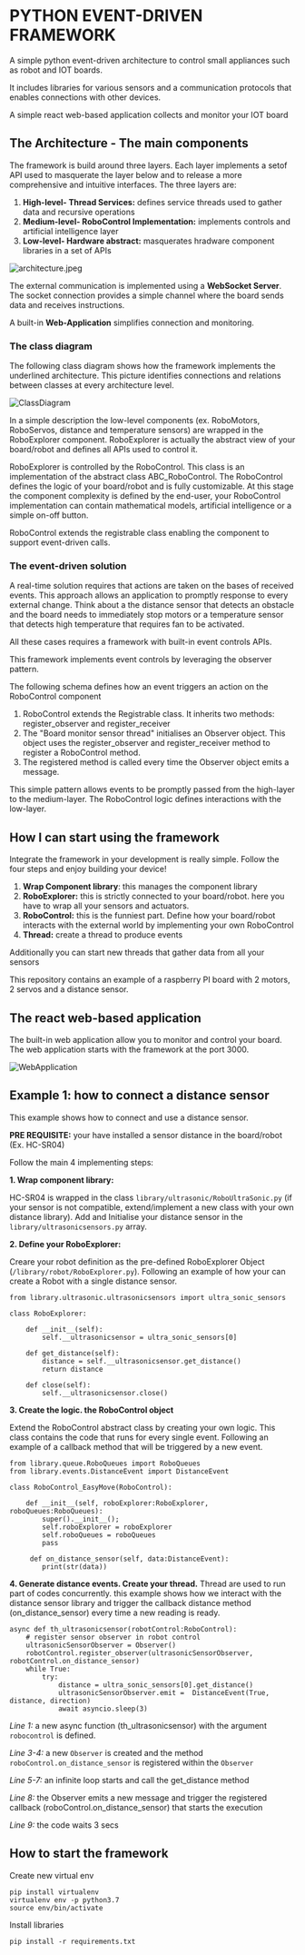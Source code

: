 # PYTHON EVENT-DRIVEN FRAMEWORK

A simple python event-driven architecture to control small appliances such as robot and IOT boards. 

It includes libraries for various sensors and a 
communication protocols that enables connections with other devices. 

A simple react web-based application collects and monitor your IOT board

## The Architecture - The main components

The framework is build around three layers. Each layer implements a setof API used to masquerate the layer below and to release a more comprehensive and intuitive interfaces. 
The three layers are:

 1. **High-level- Thread Services:**  defines service threads used to gather data and recursive operations 
 2. **Medium-level- RoboControl Implementation:** implements controls and artificial intelligence layer
 3. **Low-level- Hardware abstract:** masquerates hradware component libraries in a set of APIs

![architecture.jpeg](images/architecture.jpeg)

The external communication is implemented using a **WebSocket Server**. 
The socket connection provides a simple channel where the board sends data and receives instructions.

A built-in **Web-Application** simplifies connection and monitoring.


### The class diagram

The following class diagram shows how the framework implements the underlined architecture. 
This picture identifies connections and relations between classes at every architecture level.

![ClassDiagram](images/ClassDiagram.jpeg)
 
In a simple description the low-level components (ex. RoboMotors, RoboServos, distance and temperature sensors) 
are wrapped in the RoboExplorer component. RoboExplorer is actually the abstract view of your board/robot and defines all APIs used to control it.

RoboExplorer is controlled by the RoboControl. This class is an implementation of the abstract class ABC_RoboControl.
The RoboControl defines the logic of your board/robot and is fully customizable. 
At this stage the component complexity is defined by the end-user,
your RoboControl implementation can contain mathematical models, artificial intelligence or a simple on-off button.

RoboControl extends the registrable class enabling the component to support event-driven calls.

### The event-driven solution

A real-time solution requires that actions are taken on the bases of received events. 
This approach allows an application to promptly response to every external change. 
Think about a the distance sensor that detects an obstacle and the board needs to immediately stop motors or 
a temperature sensor that detects high temperature that requires fan to be activated.
 
All these cases requires a framework with built-in event controls APIs.

This framework implements event controls by leveraging the observer pattern. 

The following schema defines how an event triggers an action on the RoboControl component

1. RoboControl extends the Registrable class. It inherits two methods: register_observer and register_receiver
2. The "Board monitor sensor thread" initialises an Observer object. 
This object uses the register_observer and register_receiver method to register a RoboControl method.
3. The registered method is called every time the Observer object emits a message.

This simple pattern allows events to be promptly passed from the high-layer to the medium-layer. 
The RoboControl logic defines interactions with the low-layer.

## How I can start using the framework

Integrate the framework in your development is really simple. Follow the four steps and enjoy building your device!

1. **Wrap Component library**: this manages the component library
2. **RoboExplorer:** this is strictly connected to your board/robot. here you have to wrap all your sensors and actuators.
3. **RoboControl:** this is the funniest part. Define how your board/robot interacts with the external world by implementing your own RoboControl
4. **Thread:** create a thread to produce events

Additionally you can start new threads that gather data from all your sensors

This repository contains an example of a raspberry PI board with 2 motors, 2 servos and a distance sensor.

## The react web-based application
The built-in web application allow you to monitor and control your board. 
The web application starts with the framework at the port 3000.

![WebApplication](images/WebApplication.png)

## Example 1: how to connect a distance sensor

This example shows how to connect and use a distance sensor.

**PRE REQUISITE:** your have installed a sensor distance in the board/robot (Ex. HC-SR04)

Follow the main 4 implementing steps:

**1. Wrap component library:**

HC-SR04 is wrapped in the class ``library/ultrasonic/RoboUltraSonic.py``
(if your sensor is not compatible, extend/implement a new class with your own distance library). 
Add and Initialise your distance sensor in the ``library/ultrasonicsensors.py`` array.

**2. Define your RoboExplorer:**

Creare your robot definition as the pre-defined RoboExplorer Object (``/library/robot/RoboExplorer.py``). 
Following an example of how your can create a Robot with a single distance sensor.

````
from library.ultrasonic.ultrasonicsensors import ultra_sonic_sensors

class RoboExplorer:
    
    def __init__(self):
        self.__ultrasonicsensor = ultra_sonic_sensors[0]
   
    def get_distance(self):
        distance = self.__ultrasonicsensor.get_distance()
        return distance
    
    def close(self):
        self.__ultrasonicsensor.close()
````

**3. Create the logic. the RoboControl object**

Extend the RoboControl abstract class by creating your own logic. This class contains the code that runs for every single event.
Following an example of a callback method that will be triggered by a new event.

````
from library.queue.RoboQueues import RoboQueues
from library.events.DistanceEvent import DistanceEvent

class RoboControl_EasyMove(RoboControl):

    def __init__(self, roboExplorer:RoboExplorer, roboQueues:RoboQueues):
        super().__init__();
        self.roboExplorer = roboExplorer
        self.roboQueues = roboQueues
        pass
        
     def on_distance_sensor(self, data:DistanceEvent):
        print(str(data))
````

**4. Generate distance events. Create your thread.**
Thread are used to run part of codes concurrently. this example shows how we interact with the distance sensor library
and trigger the callback distance method (on_distance_sensor) every time a new reading is ready.

````
async def th_ultrasonicsensor(robotControl:RoboControl):
    # register sensor observer in robot control
    ultrasonicSensorObserver = Observer()
    robotControl.register_observer(ultrasonicSensorObserver, robotControl.on_distance_sensor)
    while True:
        try:
            distance = ultra_sonic_sensors[0].get_distance()
            ultrasonicSensorObserver.emit =  DistanceEvent(True, distance, direction)
            await asyncio.sleep(3)
````
_Line 1:_ a new async function (th_ultrasonicsensor) with the argument ``robocontrol`` is defined.

_Line 3-4:_ a new ``Observer`` is created and the method ``roboControl.on_distance_sensor`` is registered within the ``Observer``

_Line 5-7:_ an infinite loop starts and call the get_distance method 

_Line 8:_ the Observer emits a new message and trigger the registered callback (roboControl.on_distance_sensor) 
that starts the execution

_Line 9:_ the code waits 3 secs

## How to start the framework

Create new virtual env

````
pip install virtualenv
virtualenv env -p python3.7
source env/bin/activate
````
Install libraries
````
pip install -r requirements.txt
````
